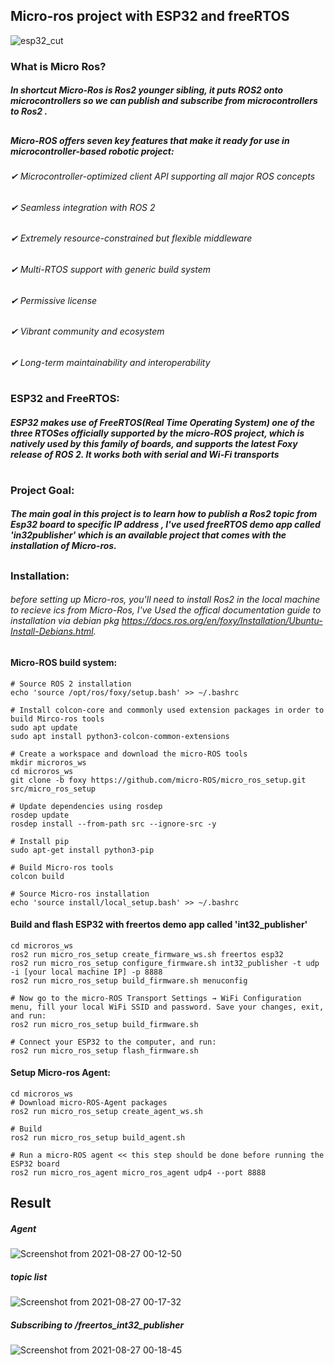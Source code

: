 
## Micro-ros project with ESP32 and freeRTOS
![esp32_cut](https://user-images.githubusercontent.com/49666154/130994513-0111f229-2535-478b-a06a-685c9498a55b.png)

### What is Micro Ros?
##### In shortcut Micro-Ros is Ros2 younger sibling, it puts ROS2 onto microcontrollers so we can publish and subscribe from microcontrollers to Ros2 .
##
##### Micro-ROS offers seven key features that make it ready for use in microcontroller-based robotic project:

###### ✔ Microcontroller-optimized client API supporting all major ROS concepts

###### ✔ Seamless integration with ROS 2

###### ✔ Extremely resource-constrained but flexible middleware

###### ✔ Multi-RTOS support with generic build system

###### ✔ Permissive license

###### ✔ Vibrant community and ecosystem

###### ✔ Long-term maintainability and interoperability

#
### ESP32 and FreeRTOS:
##### ESP32 makes use of FreeRTOS(Real Time Operating System) one of the three RTOSes officially supported by the micro-ROS project, which is natively used by this family of boards, and supports the latest Foxy release of ROS 2. It works both with serial and Wi-Fi transports

#
### Project Goal:
##### The main goal in this project is to learn how to publish a Ros2 topic from Esp32 board to specific IP address , I've used freeRTOS demo app called 'in32publisher' which is an available project that comes with the installation of Micro-ros.

##
### Installation:
###### before setting up Micro-ros, you'll need to install Ros2 in the local machine to recieve ics from Micro-Ros, I've Used the offical documentation guide to installation via debian pkg https://docs.ros.org/en/foxy/Installation/Ubuntu-Install-Debians.html.

#### Micro-ROS build system: 
````
# Source ROS 2 installation
echo 'source /opt/ros/foxy/setup.bash' >> ~/.bashrc

# Install colcon-core and commonly used extension packages in order to build Mirco-ros tools
sudo apt update
sudo apt install python3-colcon-common-extensions

# Create a workspace and download the micro-ROS tools
mkdir microros_ws
cd microros_ws
git clone -b foxy https://github.com/micro-ROS/micro_ros_setup.git src/micro_ros_setup

# Update dependencies using rosdep
rosdep update
rosdep install --from-path src --ignore-src -y

# Install pip
sudo apt-get install python3-pip

# Build Micro-ros tools
colcon build

# Source Micro-ros installation
echo 'source install/local_setup.bash' >> ~/.bashrc
````

#### Build and flash ESP32 with freertos demo app called 'int32_publisher'
````
cd microros_ws
ros2 run micro_ros_setup create_firmware_ws.sh freertos esp32
ros2 run micro_ros_setup configure_firmware.sh int32_publisher -t udp -i [your local machine IP] -p 8888
ros2 run micro_ros_setup build_firmware.sh menuconfig

# Now go to the micro-ROS Transport Settings → WiFi Configuration menu, fill your local WiFi SSID and password. Save your changes, exit, and run:
ros2 run micro_ros_setup build_firmware.sh

# Connect your ESP32 to the computer, and run:
ros2 run micro_ros_setup flash_firmware.sh
````

#### Setup Micro-ros Agent: 
````
cd microros_ws
# Download micro-ROS-Agent packages
ros2 run micro_ros_setup create_agent_ws.sh

# Build 
ros2 run micro_ros_setup build_agent.sh

# Run a micro-ROS agent << this step should be done before running the ESP32 board
ros2 run micro_ros_agent micro_ros_agent udp4 --port 8888
````
## Result
##### Agent
![Screenshot from 2021-08-27 00-12-50](https://user-images.githubusercontent.com/49666154/131087937-9c35439c-00a1-4e65-9a02-7700180a89e7.png)

##### topic list
![Screenshot from 2021-08-27 00-17-32](https://user-images.githubusercontent.com/49666154/131088496-16455499-6ddc-4ed7-8893-44279831ccf5.png)

##### Subscribing to /freertos_int32_publisher 
![Screenshot from 2021-08-27 00-18-45](https://user-images.githubusercontent.com/49666154/131088508-f45f6365-19f5-4099-85ea-07c432b95d05.png)



